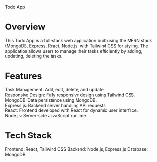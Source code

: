 Todo App
# Overview
This Todo App is a full-stack web application built using the MERN stack (MongoDB, Express, React, Node.js) with Tailwind CSS for styling. 
The application allows users to manage their tasks efficiently by adding, updating, deleting the tasks.

# Features
Task Management: Add, edit, delete, and update<br>
Responsive Design: Fully responsive design using Tailwind CSS.<br>
MongoDB: Data persistence using MongoDB.<br>
Express.js: Backend server handling API requests.<br>
React: Frontend developed with React for dynamic user interface.<br>
Node.js: Server-side JavaScript runtime.

# Tech Stack
Frontend: React, Tailwind CSS
Backend: Node.js, Express.js
Database: MongoDB
